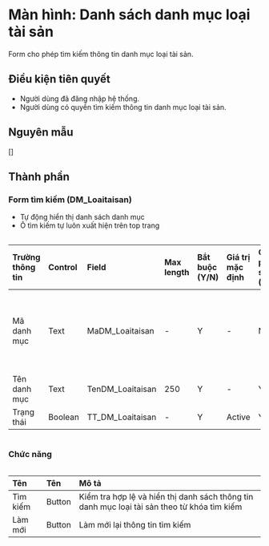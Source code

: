 # Màn hình: Danh sách danh mục loại tài sản
Form cho phép tìm kiếm thông tin danh mục loại tài sản.

## Điều kiện tiên quyết
- Người dùng đã đăng nhập hệ thống.
- Người dùng có quyền tìm kiếm thông tin danh mục loại tài sản.

## Nguyên mẫu
[]

## Thành phần

### Form tìm kiếm (DM_Loaitaisan)
- Tự động hiển thị danh sách danh mục 
- Ô tìm kiếm tự luôn xuất hiện trên top trang

<div style="overflow-x:auto">

| Trường thông tin | Control  | Field           | Max length | Bắt buộc (Y/N) | Giá trị mặc định | Cho phép sửa (Y/N) | Mô tả                                           |
|:-----------------|:---------|:----------------|:-----------|:---------------|:-----------------|:-------------------|:------------------------------------------------|
| Mã danh mục      | Text     | MaDM_Loaitaisan | -          | Y              | -                | N                  | Mã danh mục tự tăng trong danh sách             |
| Tên danh mục     | Text     | TenDM_Loaitaisan| 250        | Y              | -                | Y                  |                                                 |
| Trạng thái       | Boolean  | TT_DM_Loaitaisan| -          | Y              | Active           | Y                  |                                                 |

</div>

### Chức năng

<div style="overflow-x:auto">

| Tên          | Tên   | Mô tả                                                                                                              |
|:-------------|:-------|:------------------------------------------------------------------------------------------------------------------|
| Tìm kiếm     | Button | Kiểm tra hợp lệ và hiển thị danh sách thông tin danh mục loại tài sản theo từ khóa tìm kiếm           |
| Làm mới      | Button | Làm mới lại thông tin tìm kiếm                                                                                    |
